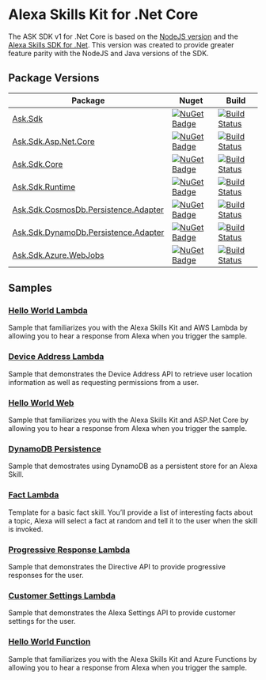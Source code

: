 # Alexa Skills Kit for .Net Core

The ASK SDK v1 for .Net Core is based on the [NodeJS version](https://github.com/alexa/alexa-skills-kit-sdk-for-nodejs) and the [Alexa Skills SDK for .Net](https://github.com/timheuer/alexa-skills-dotnet). This version was created to provide greater feature parity with the NodeJS and Java versions of the SDK.


## Package Versions
| Package       | Nuget         | Build         |
| ------------- | ------------- | ------------- |
|[Ask.Sdk](https://github.com/captechconsulting/alexa-skills-kit-sdk-for-dot-net/tree/master/src/Ask.Sdk)|[![NuGet Badge](https://buildstats.info/nuget/ask.sdk)](https://www.nuget.org/packages/Ask.Sdk/)|[![Build Status](https://dev.azure.com/captechconsulting/Alexa%20Skills%20Kit%20SDK%20.Net%20Core/_apis/build/status/ask-sdk?branchName=master)](https://dev.azure.com/captechconsulting/Alexa%20Skills%20Kit%20SDK%20.Net%20Core/_build/latest?definitionId=10&branchName=master)|
|[Ask.Sdk.Asp.Net.Core](https://github.com/captechconsulting/alexa-skills-kit-sdk-for-dot-net/tree/master/src/Ask.Sdk.Asp.Net.Core)|[![NuGet Badge](https://buildstats.info/nuget/ask.sdk.asp.net.core)](https://www.nuget.org/packages/Ask.Sdk.Asp.Net.Core/)|[![Build Status](https://dev.azure.com/captechconsulting/Alexa%20Skills%20Kit%20SDK%20.Net%20Core/_apis/build/status/Ask.Sdk.Asp.Net.Core-CI)](https://dev.azure.com/captechconsulting/Alexa%20Skills%20Kit%20SDK%20.Net%20Core/_build/latest?definitionId=5)|
|[Ask.Sdk.Core](https://github.com/captechconsulting/alexa-skills-kit-sdk-for-dot-net/tree/master/src/Ask.Sdk.Core)|[![NuGet Badge](https://buildstats.info/nuget/ask.sdk.core)](https://www.nuget.org/packages/Ask.Sdk.Core/)|[![Build Status](https://dev.azure.com/captechconsulting/Alexa%20Skills%20Kit%20SDK%20.Net%20Core/_apis/build/status/ask-sdk-core?branchName=refs%2Fpull%2F5%2Fmerge)](https://dev.azure.com/captechconsulting/Alexa%20Skills%20Kit%20SDK%20.Net%20Core/_build/latest?definitionId=9&branchName=refs%2Fpull%2F5%2Fmerge)|
|[Ask.Sdk.Runtime](https://github.com/captechconsulting/alexa-skills-kit-sdk-for-dot-net/tree/master/src/Ask.Sdk.Runtime)|[![NuGet Badge](https://buildstats.info/nuget/ask.sdk.runtime)](https://www.nuget.org/packages/Ask.Sdk.Runtime/)|[![Build Status](https://dev.azure.com/captechconsulting/Alexa%20Skills%20Kit%20SDK%20.Net%20Core/_apis/build/status/Ask.Sdk.Runtime-CI)](https://dev.azure.com/captechconsulting/Alexa%20Skills%20Kit%20SDK%20.Net%20Core/_build/latest?definitionId=2)|
|[Ask.Sdk.CosmosDb.Persistence.Adapter](https://github.com/captechconsulting/alexa-skills-kit-sdk-for-dot-net/tree/master/src/Ask.Sdk.CosmosDb.Persistence.Adapter)|[![NuGet Badge](https://buildstats.info/nuget/ask.sdk.cosmosdb.persistence.adapter)](https://www.nuget.org/packages/Ask.Sdk.CosmosDb.Persistence.Adapter/)|[![Build Status](https://dev.azure.com/captechconsulting/Alexa%20Skills%20Kit%20SDK%20.Net%20Core/_apis/build/status/Ask.Sdk.CosmosDb.Persistence.Adapter-CI)](https://dev.azure.com/captechconsulting/Alexa%20Skills%20Kit%20SDK%20.Net%20Core/_build/latest?definitionId=8)|
|[Ask.Sdk.DynamoDb.Persistence.Adapter](https://github.com/captechconsulting/alexa-skills-kit-sdk-for-dot-net/tree/master/src/Ask.Sdk.DynamoDb.Persistence.Adapter)|[![NuGet Badge](https://buildstats.info/nuget/ask.sdk.dynamodb.persistence.adapter)](https://www.nuget.org/packages/Ask.Sdk.DynamoDb.Persistence.Adapter/)|[![Build Status](https://dev.azure.com/captechconsulting/Alexa%20Skills%20Kit%20SDK%20.Net%20Core/_apis/build/status/ask-sdk-dynamodb-persistence-adapter?branchName=master)](https://dev.azure.com/captechconsulting/Alexa%20Skills%20Kit%20SDK%20.Net%20Core/_build/latest?definitionId=11&branchName=master)|
|[Ask.Sdk.Azure.WebJobs](https://github.com/captechconsulting/alexa-skills-kit-sdk-for-dot-net/tree/master/src/Ask.Sdk.Azure.WebJobs)|[![NuGet Badge](https://buildstats.info/nuget/ask.sdk.azure.webjobs)](https://www.nuget.org/packages/Ask.Sdk.Azure.WebJobs/)|[![Build Status](https://dev.azure.com/captechconsulting/Alexa%20Skills%20Kit%20SDK%20.Net%20Core/_apis/build/status/Ask.Sdk.Azure.WebJobs-CI)](https://dev.azure.com/captechconsulting/Alexa%20Skills%20Kit%20SDK%20.Net%20Core/_build/latest?definitionId=4)|

## Samples

### [Hello World Lambda](https://github.com/captechconsulting/alexa-skills-kit-sdk-for-dot-net/tree/master/samples/HelloWorldLambda)
Sample that familiarizes you with the Alexa Skills Kit and AWS Lambda by allowing you to hear a response from Alexa when you trigger the sample.

### [Device Address Lambda](https://github.com/captechconsulting/alexa-skills-kit-sdk-for-dot-net/tree/master/samples/DeviceAddressLambda)
Sample that demonstrates the Device Address API to retrieve user location information as well as requesting permissions from a user.

### [Hello World Web](https://github.com/captechconsulting/alexa-skills-kit-sdk-for-dot-net/tree/master/samples/HelloWorldWeb)
Sample that familiarizes you with the Alexa Skills Kit and ASP.Net Core by allowing you to hear a response from Alexa when you trigger the sample.

### [DynamoDB Persistence](https://github.com/captechconsulting/alexa-skills-kit-sdk-for-dot-net/tree/master/samples/DynamoDbLambda)
Sample that demostrates using DynamoDB as a persistent store for an Alexa Skill.

### [Fact Lambda](https://github.com/captechconsulting/alexa-skills-kit-sdk-for-dot-net/tree/master/samples/FactLambda)
Template for a basic fact skill. You’ll provide a list of interesting facts about a topic, Alexa will select a fact at random and tell it to the user when the skill is invoked.

### [Progressive Response Lambda](https://github.com/captechconsulting/alexa-skills-kit-sdk-for-dot-net/tree/master/samples/ProgressiveResponseLambda)
Sample that demonstrates the Directive API to provide progressive responses for the user.

### [Customer Settings Lambda](https://github.com/captechconsulting/alexa-skills-kit-sdk-for-dot-net/tree/master/samples/CustomerSettingsLambda)
Sample that demonstrates the Alexa Settings API to provide customer settings for the user.

### [Hello World Function](https://github.com/captechconsulting/alexa-skills-kit-sdk-for-dot-net/tree/master/samples/HelloWorldFunction)
Sample that familiarizes you with the Alexa Skills Kit and Azure Functions by allowing you to hear a response from Alexa when you trigger the sample.
